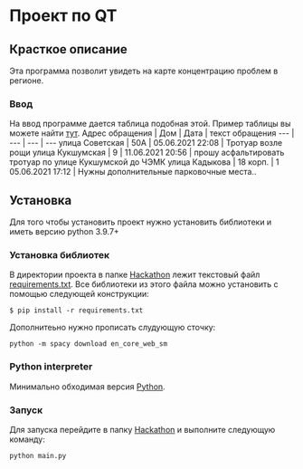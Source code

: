 # Проект по QT

## Красткое описание
Эта программа позволит увидеть на карте концентрацию проблем в регионе.
### Ввод
На ввод программе дается таблица подобная этой. Пример таблицы вы можете найти [тут](https://github.com/Vovadoes/Hackathon/tree/main/example/input/table).
Адрес обращения	| Дом | Дата | текст обращения
--- | --- | --- | ---
улица Советская | 50А | 05.06.2021 22:08 | Тротуар возле рощи
улица Кукшумская | 9 | 11.06.2021 20:56 | прошу асфальтировать тротуар по улице Кукшумской до ЧЭМК
улица Кадыкова | 18 корп. | 1	05.06.2021 17:12 | Нужны дополнительные парковочные места..

 ## Установка

 Для того чтобы установить проект нужно установить библиотеки и иметь версию python 3.9.7+

 ### Установка библиотек
 В директории проекта в папке [Hackathon](https://github.com/Vovadoes/Hackathon/tree/main/Hackathon) лежит текстовый файл [requirements.txt](https://github.com/Vovadoes/Hackathon/blob/main/Hackathon/requirements.txt). Все библиотеки из этого файла можно установить с помощью следующей конструкции: 
```
$ pip install -r requirements.txt
```
Дополнитеьно нужно прописать слудующую сточку:
```
python -m spacy download en_core_web_sm
```

### Python interpreter
Минимально обходимая версия [Python](https://www.python.org/downloads/release/python-397/).

### Запуск
Для запуска перейдите в папку [Hackathon]() и выполните следующую команду:
```
python main.py
```